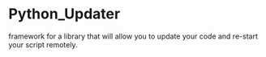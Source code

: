 # Python_Updater
framework for a library that will allow you to update your code and re-start your script remotely.
